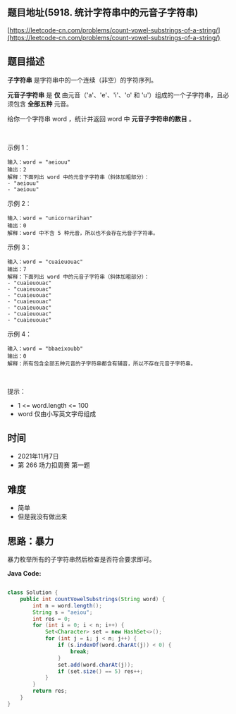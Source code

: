 
## 题目地址(5918. 统计字符串中的元音子字符串)

[https://leetcode-cn.com/problems/count-vowel-substrings-of-a-string/](https://leetcode-cn.com/problems/count-vowel-substrings-of-a-string/)

## 题目描述


**子字符串** 是字符串中的一个连续（非空）的字符序列。

**元音子字符串** 是 **仅** 由元音（'a'、'e'、'i'、'o' 和 'u'）组成的一个子字符串，且必须包含 **全部五种** 元音。

给你一个字符串 word ，统计并返回 word 中 **元音子字符串的数目** 。

 

示例 1：
```
输入：word = "aeiouu"
输出：2
解释：下面列出 word 中的元音子字符串（斜体加粗部分）：
- "aeiouu"
- "aeiouu"
```

示例 2：
```
输入：word = "unicornarihan"
输出：0
解释：word 中不含 5 种元音，所以也不会存在元音子字符串。
```

示例 3：
```
输入：word = "cuaieuouac"
输出：7
解释：下面列出 word 中的元音子字符串（斜体加粗部分）：
- "cuaieuouac"
- "cuaieuouac"
- "cuaieuouac"
- "cuaieuouac"
- "cuaieuouac"
- "cuaieuouac"
- "cuaieuouac"
```
示例 4：
```
输入：word = "bbaeixoubb"
输出：0
解释：所有包含全部五种元音的子字符串都含有辅音，所以不存在元音子字符串。
```

 

提示：

- 1 <= word.length <= 100
- word 仅由小写英文字母组成


## 时间

- 2021年11月7日
- 第 266 场力扣周赛 第一题

## 难度

- 简单
- 但是我没有做出来

## 思路：暴力

暴力枚举所有的子字符串然后检查是否符合要求即可。

**Java Code:**

```java

class Solution {
    public int countVowelSubstrings(String word) {
        int n = word.length();
        String s = "aeiou";
        int res = 0;
        for (int i = 0; i < n; i++) {
            Set<Character> set = new HashSet<>();
            for (int j = i; j < n; j++) {
                if (s.indexOf(word.charAt(j)) < 0) {
                    break;
                }
                set.add(word.charAt(j));
                if (set.size() == 5) res++;
            }
        }
        return res;
    }
}

```


